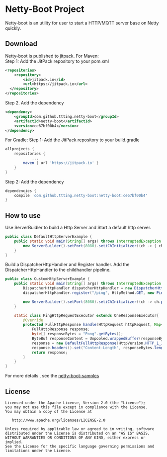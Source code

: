 # Netty-Boot Project
Netty-boot is an utility for user to start a HTTP/MQTT server base on Netty quickly. 

## Download
Netty-boot is published to jitpack.
For Maven:  
Step 1: Add the JitPack repository to your pom.xml

```xml
<repositories>
	<repository>
		<id>jitpack.io</id>
		<url>https://jitpack.io</url>
  </repository>
</repositories>
```

Step 2. Add the dependency

```xml
<dependency>
	<groupId>com.github.ttting.netty-boot</groupId>
	<artifactId>netty-boot</artifactId>
	<version>ce67bf00b4</version>
</dependency>
```

For Gradle:
Step 1: Add the JitPack repository to your  build.gradle 

```groovy
allprojects {
	repositories {
			...
		maven { url 'https://jitpack.io' }
	}
}
```
Step 2: Add the dependency

```groovy
dependencies {
	compile 'com.github.ttting.netty-boot:netty-boot:ce67bf00b4'
}
```
## How to use
Use ServerBuidler to build a Http Server and Start a default http server.

```java
public class DefaultHttpServerExample {
    public static void main(String[] args) throws InterruptedException {
        new ServerBuilder().setPort(8080).setiChInitializer((ch -> { ch.pipeline().addLast(new DispatcherHttpHandler());} )).build().start();
    }
}
```

Build a DispatcherHttpHandler and Register handler. Add the DispatcherHttpHandler to the childhandler pipeline. 

```java
public class CustomHttpServerExample {
    public static void main(String[] args) throws InterruptedException {
        DispatcherHttpHandler dispatcherHttpHandler = new DispatcherHttpHandler();
        dispatcherHttpHandler.register("/ping", HttpMethod.GET, new PingHttpRequestExecutor());

        new ServerBuilder().setPort(8080).setiChInitializer((ch -> ch.pipeline().addLast(dispatcherHttpHandler))).build().start();
    }

    static class PingHttpRequestExecutor extends OneResponseExecutor{
        @Override
        protected FullHttpResponse handle(HttpRequest httpRequest, Map<String, List<String>> params, ByteBuf byteBuf) throws Exception {
            FullHttpResponse response;
            byte[] responseBytes = "Pong".getBytes();
            ByteBuf responseContent = Unpooled.wrappedBuffer(responseBytes);
            response = new DefaultFullHttpResponse(HttpVersion.HTTP_1_1, HttpResponseStatus.OK, responseContent);
            response.headers().set("Content-Length", responseBytes.length);
            return response;
        }
    }
}
```
For more details , see the [netty-boot-samples](https://github.com/ttting/netty-boot/tree/master/netty-boot-samples/src/main/java/me/ttting/netty/server/example)


License
-------

    Licensed under the Apache License, Version 2.0 (the "License");
    you may not use this file except in compliance with the License.
    You may obtain a copy of the License at

       http://www.apache.org/licenses/LICENSE-2.0

    Unless required by applicable law or agreed to in writing, software
    distributed under the License is distributed on an "AS IS" BASIS,
    WITHOUT WARRANTIES OR CONDITIONS OF ANY KIND, either express or implied.
    See the License for the specific language governing permissions and
    limitations under the License.

